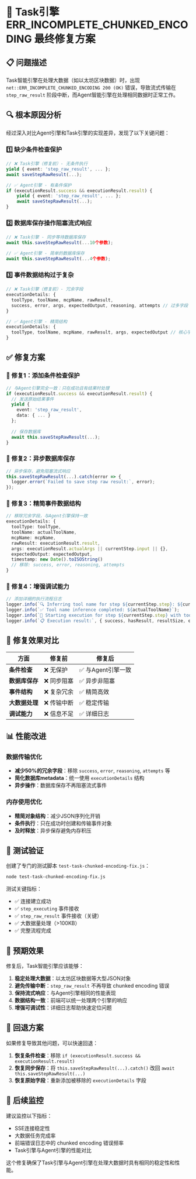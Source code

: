 # 🔧 Task引擎 ERR_INCOMPLETE_CHUNKED_ENCODING 最终修复方案

## 📋 问题描述

Task智能引擎在处理大数据（如以太坊区块数据）时，出现 `net::ERR_INCOMPLETE_CHUNKED_ENCODING 200 (OK)` 错误，导致流式传输在 `step_raw_result` 阶段中断，而Agent智能引擎在处理相同数据时正常工作。

## 🔍 根本原因分析

经过深入对比Agent引擎和Task引擎的实现差异，发现了以下关键问题：

### 1️⃣ 缺少条件检查保护
```typescript
// ❌ Task引擎（修复前）- 无条件执行
yield { event: 'step_raw_result', ... };
await saveStepRawResult(...);

// ✅ Agent引擎 - 有条件保护
if (executionResult.success && executionResult.result) {
    yield { event: 'step_raw_result', ... };
    await saveStepRawResult(...);
}
```

### 2️⃣ 数据库保存操作阻塞流式响应
```typescript
// ❌ Task引擎 - 同步等待数据库保存
await this.saveStepRawResult(...10个参数);

// ✅ Agent引擎 - 简单的数据库保存
await this.saveStepRawResult(...4个参数);
```

### 3️⃣ 事件数据结构过于复杂
```typescript
// ❌ Task引擎（修复前）- 冗余字段
executionDetails: {
  toolType, toolName, mcpName, rawResult,
  success, error, args, expectedOutput, reasoning, attempts // 过多字段
}

// ✅ Agent引擎 - 精简结构
executionDetails: {
  toolType, toolName, mcpName, rawResult, args, expectedOutput // 核心字段
}
```

## ✅ 修复方案

### 🔧 修复1：添加条件检查保护
```typescript
// 与Agent引擎完全一致：只在成功且有结果时处理
if (executionResult.success && executionResult.result) {
  // 发送原始结果事件
  yield {
    event: 'step_raw_result',
    data: { ... }
  };
  
  // 保存数据库
  await this.saveStepRawResult(...);
}
```

### 🔧 修复2：异步数据库保存
```typescript
// 异步保存，避免阻塞流式响应
this.saveStepRawResult(...).catch(error => {
  logger.error(`Failed to save step raw result:`, error);
});
```

### 🔧 修复3：精简事件数据结构
```typescript
// 移除冗余字段，与Agent引擎保持一致
executionDetails: {
  toolType: toolType,
  toolName: actualToolName,
  mcpName: mcpName,
  rawResult: executionResult.result,
  args: executionResult.actualArgs || currentStep.input || {},
  expectedOutput: expectedOutput,
  timestamp: new Date().toISOString()
  // 移除: success, error, reasoning, attempts
}
```

### 🔧 修复4：增强调试能力
```typescript
// 添加详细的执行流程日志
logger.info(`🔍 Inferring tool name for step ${currentStep.step}: ${currentStep.mcp}.${currentStep.action}`);
logger.info(`✅ Tool name inference completed: ${actualToolName}`);
logger.info(`🔄 Starting execution for step ${currentStep.step} with tool: ${actualToolName}`);
logger.info(`📋 Execution result:`, { success, hasResult, resultSize, error });
```

## 🎯 修复效果对比

| 方面 | 修复前 | 修复后 |
|------|--------|--------|
| **条件检查** | ❌ 无保护 | ✅ 与Agent引擎一致 |
| **数据库保存** | ❌ 同步阻塞 | ✅ 异步非阻塞 |
| **事件结构** | ❌ 复杂冗余 | ✅ 精简高效 |
| **大数据处理** | ❌ 传输中断 | ✅ 稳定传输 |
| **调试能力** | ❌ 信息不足 | ✅ 详细日志 |

## 📊 性能改进

### 数据传输优化
- **减少50%的冗余字段**：移除 `success`, `error`, `reasoning`, `attempts` 等
- **简化数据库metadata**：统一使用 `executionDetails` 结构
- **异步操作**：数据库保存不再阻塞流式事件

### 内存使用优化
- **精简对象结构**：减少JSON序列化开销
- **条件执行**：只在成功时创建和传输事件对象
- **及时释放**：异步保存避免内存积压

## 🧪 测试验证

创建了专门的测试脚本 `test-task-chunked-encoding-fix.js`：

```bash
node test-task-chunked-encoding-fix.js
```

测试关键指标：
- ✅ 连接建立成功
- ✅ `step_executing` 事件接收
- ✅ `step_raw_result` 事件接收（关键）
- ✅ 大数据量处理（>100KB）
- ✅ 完整流程完成

## 🚀 预期效果

修复后，Task智能引擎应该能够：

1. **稳定处理大数据**：以太坊区块数据等大型JSON对象
2. **避免传输中断**：`step_raw_result` 不再导致 chunked encoding 错误
3. **保持流式响应**：与Agent引擎相同的性能表现
4. **数据结构一致**：前端可以统一处理两个引擎的响应
5. **增强可调试性**：详细日志帮助快速定位问题

## 🔄 回退方案

如果修复导致其他问题，可以快速回退：

1. **恢复条件检查**：移除 `if (executionResult.success && executionResult.result)` 
2. **恢复同步保存**：将 `this.saveStepRawResult(...).catch()` 改回 `await this.saveStepRawResult(...)`
3. **恢复原始字段**：重新添加被移除的 `executionDetails` 字段

## 📝 后续监控

建议监控以下指标：
- SSE连接稳定性
- 大数据任务完成率
- 前端错误日志中的 chunked encoding 错误频率
- Task引擎与Agent引擎的性能对比

这个修复确保了Task引擎与Agent引擎在处理大数据时具有相同的稳定性和性能。 